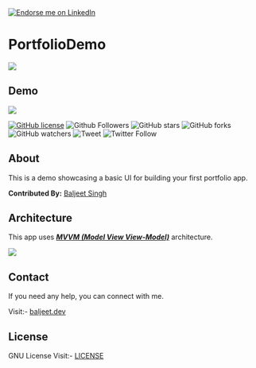 <a href="https://www.linkedin.com/in/baljeet-singh-402303116/">
    <img src="https://img.shields.io/badge/Support-Endorse%20me%20on%20Linkedin-yellow?style=for-the-badge&logo=linkedin" alt="Endorse me on LinkedIn" /></a>
    
# PortfolioDemo
![](https://github.com/iambaljeet/PortfolioDemo/blob/master/art/banner_art.jpg)

## Demo
![](https://github.com/iambaljeet/PortfolioDemo/blob/master/art/demo_webp.webp)

[![GitHub license](https://img.shields.io/github/license/iambaljeet/PortfolioDemo)](LICENSE)
![Github Followers](https://img.shields.io/github/followers/iambaljeet?style=social)
![GitHub stars](https://img.shields.io/github/stars/iambaljeet/PortfolioDemo?style=social)
![GitHub forks](https://img.shields.io/github/forks/iambaljeet/PortfolioDemo)
![GitHub watchers](https://img.shields.io/github/watchers/iambaljeet/PortfolioDemo?style=social)
![Tweet](	https://img.shields.io/twitter/url?url=https%3A%2F%2Fgithub.com%2Fiambaljeet%2FPortfolioDemo)
![Twitter Follow](https://img.shields.io/twitter/follow/yetanotherdev_?label=Follow&style=social)

## About
This is a demo showcasing a basic UI for building your first portfolio app.

**Contributed By:** [Baljeet Singh](https://github.com/iambaljeet/)

## Architecture
This app uses [***MVVM (Model View View-Model)***](https://developer.android.com/jetpack/docs/guide#recommended-app-arch) architecture.

![](https://developer.android.com/topic/libraries/architecture/images/final-architecture.png)

## Contact
If you need any help, you can connect with me.

Visit:- [baljeet.dev](https://baljeet.dev)

## License

GNU License Visit:- [LICENSE](https://github.com/iambaljeet/TikTok/blob/master/LICENSE)

